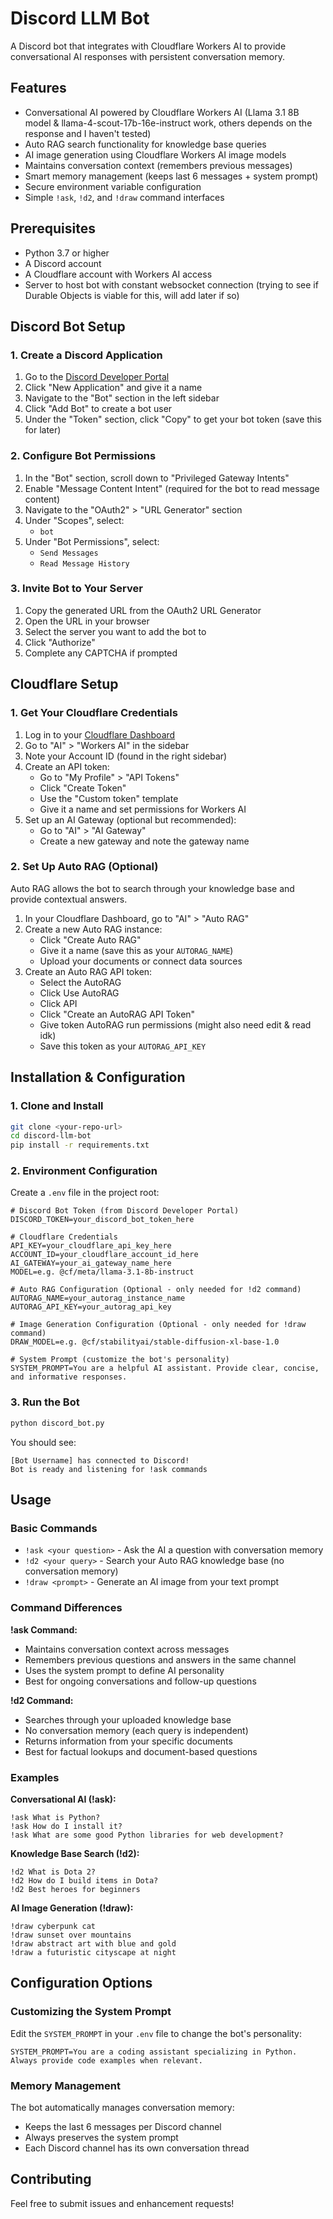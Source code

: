 # Discord LLM Bot

A Discord bot that integrates with Cloudflare Workers AI to provide conversational AI responses with persistent conversation memory.

## Features

- Conversational AI powered by Cloudflare Workers AI (Llama 3.1 8B model & llama-4-scout-17b-16e-instruct work, others depends on the response and I haven't tested)
- Auto RAG search functionality for knowledge base queries
- AI image generation using Cloudflare Workers AI image models
- Maintains conversation context (remembers previous messages)
- Smart memory management (keeps last 6 messages + system prompt)
- Secure environment variable configuration
- Simple `!ask`, `!d2`, and `!draw` command interfaces

## Prerequisites

- Python 3.7 or higher
- A Discord account
- A Cloudflare account with Workers AI access
- Server to host bot with constant websocket connection (trying to see if Durable Objects is viable for this, will add later if so)

## Discord Bot Setup

### 1. Create a Discord Application

1. Go to the [Discord Developer Portal](https://discord.com/developers/applications)
2. Click "New Application" and give it a name
3. Navigate to the "Bot" section in the left sidebar
4. Click "Add Bot" to create a bot user
5. Under the "Token" section, click "Copy" to get your bot token (save this for later)

### 2. Configure Bot Permissions

1. In the "Bot" section, scroll down to "Privileged Gateway Intents"
2. Enable "Message Content Intent" (required for the bot to read message content)
3. Navigate to the "OAuth2" > "URL Generator" section
4. Under "Scopes", select:
   - `bot`
5. Under "Bot Permissions", select:
   - `Send Messages`
   - `Read Message History`

### 3. Invite Bot to Your Server

1. Copy the generated URL from the OAuth2 URL Generator
2. Open the URL in your browser
3. Select the server you want to add the bot to
4. Click "Authorize"
5. Complete any CAPTCHA if prompted

## Cloudflare Setup

### 1. Get Your Cloudflare Credentials

1. Log in to your [Cloudflare Dashboard](https://dash.cloudflare.com/)
2. Go to "AI" > "Workers AI" in the sidebar
3. Note your Account ID (found in the right sidebar)
4. Create an API token:
   - Go to "My Profile" > "API Tokens"
   - Click "Create Token"
   - Use the "Custom token" template
   - Give it a name and set permissions for Workers AI
5. Set up an AI Gateway (optional but recommended):
   - Go to "AI" > "AI Gateway"
   - Create a new gateway and note the gateway name

### 2. Set Up Auto RAG (Optional)

Auto RAG allows the bot to search through your knowledge base and provide contextual answers.

1. In your Cloudflare Dashboard, go to "AI" > "Auto RAG"
2. Create a new Auto RAG instance:
   - Click "Create Auto RAG"
   - Give it a name (save this as your `AUTORAG_NAME`)
   - Upload your documents or connect data sources
3. Create an Auto RAG API token:
   - Select the AutoRAG
   - Click Use AutoRAG
   - Click API
   - Click "Create an AutoRAG API Token"
   - Give token AutoRAG run permissions (might also need edit & read idk)
   - Save this token as your `AUTORAG_API_KEY`

## Installation & Configuration

### 1. Clone and Install

```bash
git clone <your-repo-url>
cd discord-llm-bot
pip install -r requirements.txt
```

### 2. Environment Configuration

Create a `.env` file in the project root:

```env
# Discord Bot Token (from Discord Developer Portal)
DISCORD_TOKEN=your_discord_bot_token_here

# Cloudflare Credentials
API_KEY=your_cloudflare_api_key_here
ACCOUNT_ID=your_cloudflare_account_id_here
AI_GATEWAY=your_ai_gateway_name_here
MODEL=e.g. @cf/meta/llama-3.1-8b-instruct

# Auto RAG Configuration (Optional - only needed for !d2 command)
AUTORAG_NAME=your_autorag_instance_name
AUTORAG_API_KEY=your_autorag_api_key

# Image Generation Configuration (Optional - only needed for !draw command)
DRAW_MODEL=e.g. @cf/stabilityai/stable-diffusion-xl-base-1.0

# System Prompt (customize the bot's personality)
SYSTEM_PROMPT=You are a helpful AI assistant. Provide clear, concise, and informative responses.
```

### 3. Run the Bot

```bash
python discord_bot.py
```

You should see:
```
[Bot Username] has connected to Discord!
Bot is ready and listening for !ask commands
```

## Usage

### Basic Commands

- `!ask <your question>` - Ask the AI a question with conversation memory
- `!d2 <your query>` - Search your Auto RAG knowledge base (no conversation memory)
- `!draw <prompt>` - Generate an AI image from your text prompt

### Command Differences

**!ask Command:**
- Maintains conversation context across messages
- Remembers previous questions and answers in the same channel
- Uses the system prompt to define AI personality
- Best for ongoing conversations and follow-up questions

**!d2 Command:**
- Searches through your uploaded knowledge base
- No conversation memory (each query is independent)
- Returns information from your specific documents
- Best for factual lookups and document-based questions

### Examples

**Conversational AI (!ask):**
```
!ask What is Python?
!ask How do I install it?
!ask What are some good Python libraries for web development?
```

**Knowledge Base Search (!d2):**
```
!d2 What is Dota 2?
!d2 How do I build items in Dota?
!d2 Best heroes for beginners
```

**AI Image Generation (!draw):**
```
!draw cyberpunk cat
!draw sunset over mountains
!draw abstract art with blue and gold
!draw a futuristic cityscape at night
```

## Configuration Options

### Customizing the System Prompt

Edit the `SYSTEM_PROMPT` in your `.env` file to change the bot's personality:

```env
SYSTEM_PROMPT=You are a coding assistant specializing in Python. Always provide code examples when relevant.
```

### Memory Management

The bot automatically manages conversation memory:
- Keeps the last 6 messages per Discord channel
- Always preserves the system prompt
- Each Discord channel has its own conversation thread

## Contributing

Feel free to submit issues and enhancement requests!
